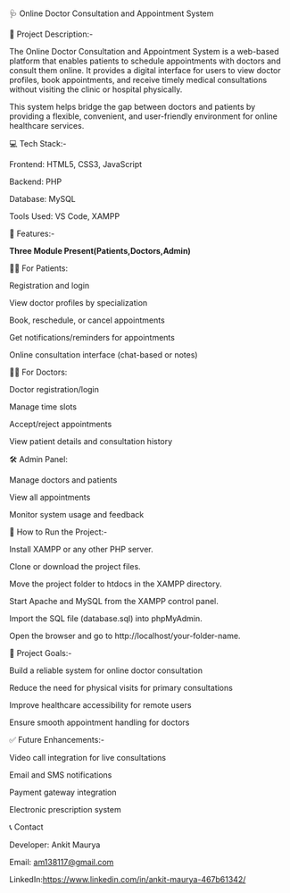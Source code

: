 
🩺 Online Doctor Consultation and Appointment System

📌 Project Description:-

The Online Doctor Consultation and Appointment System is a web-based platform that enables patients to schedule appointments with doctors and consult them online. It provides a digital interface for users to view doctor profiles, book appointments, and receive timely medical consultations without visiting the clinic or hospital physically.

This system helps bridge the gap between doctors and patients by providing a flexible, convenient, and user-friendly environment for online healthcare services.

💻 Tech Stack:-

Frontend: HTML5, CSS3, JavaScript

Backend: PHP

Database: MySQL

Tools Used: VS Code, XAMPP

🧩 Features:- 

**Three Module Present(Patients,Doctors,Admin)**

👨‍⚕️ For Patients:

Registration and login

View doctor profiles by specialization

Book, reschedule, or cancel appointments

Get notifications/reminders for appointments

Online consultation interface (chat-based or notes)

👩‍⚕️ For Doctors:

Doctor registration/login

Manage time slots

Accept/reject appointments

View patient details and consultation history

🛠️ Admin Panel:

Manage doctors and patients

View all appointments

Monitor system usage and feedback

🚀 How to Run the Project:-

Install XAMPP or any other PHP server.

Clone or download the project files.

Move the project folder to htdocs in the XAMPP directory.

Start Apache and MySQL from the XAMPP control panel.

Import the SQL file (database.sql) into phpMyAdmin.

Open the browser and go to http://localhost/your-folder-name.

🧠 Project Goals:-

Build a reliable system for online doctor consultation

Reduce the need for physical visits for primary consultations

Improve healthcare accessibility for remote users

Ensure smooth appointment handling for doctors

✅ Future Enhancements:-

Video call integration for live consultations

Email and SMS notifications

Payment gateway integration

Electronic prescription system

📞 Contact

Developer: Ankit Maurya

Email: am138117@gmail.com

LinkedIn:https://www.linkedin.com/in/ankit-maurya-467b61342/
